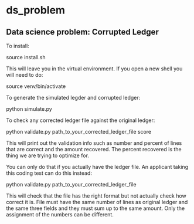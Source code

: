 # ds_problem
Data science problem: Corrupted Ledger
--------------------

To install:

source install.sh

This will leave you in the virtual environment. If you open a new shell
you will need to do:

source venv/bin/activate

To generate the simulated legder and corrupted ledger:

python simulate.py

To check any corrected ledger file against the original ledger:

python validate.py path_to_your_corrected_ledger_file score

This will print out the validation info such as number and percent of lines
that are correct and the amount recovered. The percent recovered is the thing 
we are  trying to optimize for.

You can only do that if you actually have the ledger file. An applicant taking
this coding test can do this instead:

python validate.py path_to_your_corrected_ledger_file

This will check that the file has the right format but not actually check
how correct it is. File must have the same number of lines as original ledger 
and the same three fields and they must sum up to the same amount. Only the 
assignment of the numbers can be different.
